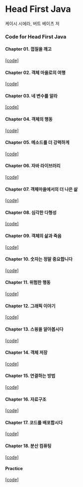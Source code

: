 Head First Java
================================
케이시 시에라, 버트 베이츠 저 

### Code for Head First Java

#### Chapter 01. 껍질을 깨고<br/>
[[code]](https://github.com/yunyoung1819/Head-First-Java/tree/master/src/chapter01)

#### Chapter 02. 객체 마을로의 여행<br/>
[[code]](https://github.com/yunyoung1819/Head-First-Java/tree/master/src/chapter02)

#### Chapter 03. 네 변수를 알라<br/>
[[code]](https://github.com/yunyoung1819/Head-First-Java/tree/master/src/chapter03)

#### Chapter 04. 객체의 행동<br/>
[[code]](https://github.com/yunyoung1819/Head-First-Java/tree/master/src/chapter04)

#### Chapter 05. 메소드를 더 강력하게<br/>
[[code]](https://github.com/yunyoung1819/Head-First-Java/tree/master/src/chapter05)

#### Chapter 06. 자바 라이브러리<br/>
[[code]](https://github.com/yunyoung1819/Head-First-Java/tree/master/src/chapter06)

#### Chapter 07. 객체마을에서의 더 나은 삶<br/>
[[code]](https://github.com/yunyoung1819/Head-First-Java/tree/master/src/chapter07)

#### Chapter 08. 심각한 다형성<br/>
[[code]](https://github.com/yunyoung1819/Head-First-Java/tree/master/src/chapter08)

#### Chapter 09. 객체의 삶과 죽음<br/>
[[code]](https://github.com/yunyoung1819/Head-First-Java/tree/master/src/chapter09)

#### Chapter 10. 숫자는 정말 중요합니다<br/>
[[code]](https://github.com/yunyoung1819/Head-First-Java/tree/master/src/chapter10)

#### Chapter 11. 위험한 행동<br/>
[[code]](https://github.com/yunyoung1819/Head-First-Java/tree/master/src/chapter11)

#### Chapter 12. 그래픽 이야기<br/>
[[code]](https://github.com/yunyoung1819/Head-First-Java/tree/master/src/chapter12)

#### Chapter 13. 스윙을 알아봅시다<br/>
[[code]](https://github.com/yunyoung1819/Head-First-Java/tree/master/src/chapter13)

#### Chapter 14. 객체 저장<br/>
[[code]](https://github.com/yunyoung1819/Head-First-Java/tree/master/src/chapter14)

#### Chapter 15. 연결하는 방법<br/>
[[code]](https://github.com/yunyoung1819/Head-First-Java/tree/master/src/chapter15)

#### Chapter 16. 자료구조<br/>
[[code]](https://github.com/yunyoung1819/Head-First-Java/tree/master/src/chapter16)

#### Chapter 17. 코드를 배포합시다<br/>
[[code]](https://github.com/yunyoung1819/Head-First-Java/tree/master/src/chapter17)

#### Chapter 18. 분산 컴퓨팅<br/>
[[code]](https://github.com/yunyoung1819/Head-First-Java/tree/master/src/chapter18)

#### Practice<br/>
[[code]](https://github.com/yunyoung1819/Head-First-Java/tree/master/src/practice)
